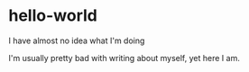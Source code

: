 # hello-world
I have almost no idea what I'm doing

I'm usually pretty bad with writing about myself, yet here I am.
